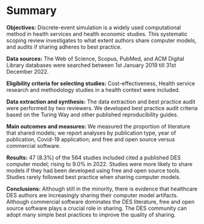 # Summary

**Objectives:** Discrete-event simulation is a widely used computational method in health services and health economic studies. This systematic scoping review investigates to what extent authors share computer models, and audits if sharing adheres to best practice.
    
**Data sources:**
The Web of Science, Scopus, PubMed, and ACM Digital Library databases were searched between 1st January 2019 till 31st December 2022.

**Eligibility criteria for selecting studies:** Cost-effectiveness, Health service research and methodology studies in a health context were included.

**Data extraction and synthesis:** The data extraction and best practice audit were performed by two reviewers. We developed best practice audit criteria based on the Turing Way and other published reproducibility guides.

**Main outcomes and measures:** We measured the proportion of literature that shared models; we report analyses by publication type, year of publication, Covid-19 application; and free and open source versus commercial software.  

**Results:** 47 (8.3\%) of the 564 studies included cited a published DES computer model; rising to 9.0\% in 2022. Studies were more likely to share models if they had been developed using free and open source tools. Studies rarely followed best practice when sharing computer models.

**Conclusions:** Although still in the minority, there is evidence that healthcare DES authors are increasingly sharing their computer model artifacts. Although commercial software dominates the DES literature, free and open source software plays a crucial role in sharing. The DES community can adopt many simple best practices to improve the quality of sharing.  